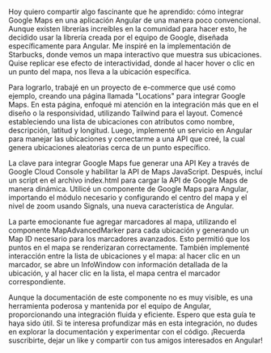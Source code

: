 Hoy quiero compartir algo fascinante que he aprendido: cómo integrar Google Maps en una aplicación Angular de una manera poco convencional. Aunque existen librerías increíbles en la comunidad para hacer esto, he decidido usar la librería creada por el equipo de Google, diseñada específicamente para Angular. Me inspiré en la implementación de Starbucks, donde vemos un mapa interactivo que muestra sus ubicaciones. Quise replicar ese efecto de interactividad, donde al hacer hover o clic en un punto del mapa, nos lleva a la ubicación específica.

Para lograrlo, trabajé en un proyecto de e-commerce que usé como ejemplo, creando una página llamada "Locations" para integrar Google Maps. En esta página, enfoqué mi atención en la integración más que en el diseño o la responsividad, utilizando Tailwind para el layout. Comencé estableciendo una lista de ubicaciones con atributos como nombre, descripción, latitud y longitud. Luego, implementé un servicio en Angular para manejar las ubicaciones y conectarme a una API que creé, la cual genera ubicaciones aleatorias cerca de un punto específico.

La clave para integrar Google Maps fue generar una API Key a través de Google Cloud Console y habilitar la API de Maps JavaScript. Después, incluí un script en el archivo index.html para cargar la API de Google Maps de manera dinámica. Utilicé un componente de Google Maps para Angular, importando el módulo necesario y configurando el centro del mapa y el nivel de zoom usando Signals, una nueva característica de Angular.

La parte emocionante fue agregar marcadores al mapa, utilizando el componente MapAdvancedMarker para cada ubicación y generando un Map ID necesario para los marcadores avanzados. Esto permitió que los puntos en el mapa se renderizaran correctamente. También implementé interacción entre la lista de ubicaciones y el mapa: al hacer clic en un marcador, se abre un InfoWindow con información detallada de la ubicación, y al hacer clic en la lista, el mapa centra el marcador correspondiente.

Aunque la documentación de este componente no es muy visible, es una herramienta poderosa y mantenida por el equipo de Angular, proporcionando una integración fluida y eficiente. Espero que esta guía te haya sido útil. Si te interesa profundizar más en esta integración, no dudes en explorar la documentación y experimentar con el código. ¡Recuerda suscribirte, dejar un like y compartir con tus amigos interesados en Angular!